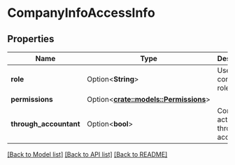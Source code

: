 # CompanyInfoAccessInfo

## Properties

Name | Type | Description | Notes
------------ | ------------- | ------------- | -------------
**role** | Option<**String**> | User company role | [optional]
**permissions** | Option<[**crate::models::Permissions**](Permissions.md)> |  | [optional]
**through_accountant** | Option<**bool**> | Company activated through accountant | [optional]

[[Back to Model list]](../README.md#documentation-for-models) [[Back to API list]](../README.md#documentation-for-api-endpoints) [[Back to README]](../README.md)


